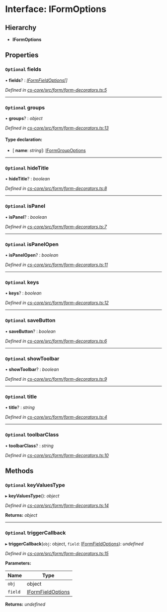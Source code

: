 # Interface: IFormOptions

## Hierarchy

* **IFormOptions**

## Properties

### `Optional` fields

• **fields**? : *[IFormFieldOptions](_cs_core_src_form_form_decorators_.iformfieldoptions.md)[]*

*Defined in [cs-core/src/form/form-decorators.ts:5](https://github.com/RichardHovenkamp/csnext/blob/872f0bfe/packages/cs-core/src/form/form-decorators.ts#L5)*

___

### `Optional` groups

• **groups**? : *object*

*Defined in [cs-core/src/form/form-decorators.ts:13](https://github.com/RichardHovenkamp/csnext/blob/872f0bfe/packages/cs-core/src/form/form-decorators.ts#L13)*

#### Type declaration:

* \[ **name**: *string*\]: [IFormGroupOptions](_cs_core_src_form_form_decorators_.iformgroupoptions.md)

___

### `Optional` hideTitle

• **hideTitle**? : *boolean*

*Defined in [cs-core/src/form/form-decorators.ts:8](https://github.com/RichardHovenkamp/csnext/blob/872f0bfe/packages/cs-core/src/form/form-decorators.ts#L8)*

___

### `Optional` isPanel

• **isPanel**? : *boolean*

*Defined in [cs-core/src/form/form-decorators.ts:7](https://github.com/RichardHovenkamp/csnext/blob/872f0bfe/packages/cs-core/src/form/form-decorators.ts#L7)*

___

### `Optional` isPanelOpen

• **isPanelOpen**? : *boolean*

*Defined in [cs-core/src/form/form-decorators.ts:11](https://github.com/RichardHovenkamp/csnext/blob/872f0bfe/packages/cs-core/src/form/form-decorators.ts#L11)*

___

### `Optional` keys

• **keys**? : *boolean*

*Defined in [cs-core/src/form/form-decorators.ts:12](https://github.com/RichardHovenkamp/csnext/blob/872f0bfe/packages/cs-core/src/form/form-decorators.ts#L12)*

___

### `Optional` saveButton

• **saveButton**? : *boolean*

*Defined in [cs-core/src/form/form-decorators.ts:6](https://github.com/RichardHovenkamp/csnext/blob/872f0bfe/packages/cs-core/src/form/form-decorators.ts#L6)*

___

### `Optional` showToolbar

• **showToolbar**? : *boolean*

*Defined in [cs-core/src/form/form-decorators.ts:9](https://github.com/RichardHovenkamp/csnext/blob/872f0bfe/packages/cs-core/src/form/form-decorators.ts#L9)*

___

### `Optional` title

• **title**? : *string*

*Defined in [cs-core/src/form/form-decorators.ts:4](https://github.com/RichardHovenkamp/csnext/blob/872f0bfe/packages/cs-core/src/form/form-decorators.ts#L4)*

___

### `Optional` toolbarClass

• **toolbarClass**? : *string*

*Defined in [cs-core/src/form/form-decorators.ts:10](https://github.com/RichardHovenkamp/csnext/blob/872f0bfe/packages/cs-core/src/form/form-decorators.ts#L10)*

## Methods

### `Optional` keyValuesType

▸ **keyValuesType**(): *object*

*Defined in [cs-core/src/form/form-decorators.ts:14](https://github.com/RichardHovenkamp/csnext/blob/872f0bfe/packages/cs-core/src/form/form-decorators.ts#L14)*

**Returns:** *object*

___

### `Optional` triggerCallback

▸ **triggerCallback**(`obj`: object, `field`: [IFormFieldOptions](_cs_core_src_form_form_decorators_.iformfieldoptions.md)): *undefined*

*Defined in [cs-core/src/form/form-decorators.ts:15](https://github.com/RichardHovenkamp/csnext/blob/872f0bfe/packages/cs-core/src/form/form-decorators.ts#L15)*

**Parameters:**

Name | Type |
------ | ------ |
`obj` | object |
`field` | [IFormFieldOptions](_cs_core_src_form_form_decorators_.iformfieldoptions.md) |

**Returns:** *undefined*
